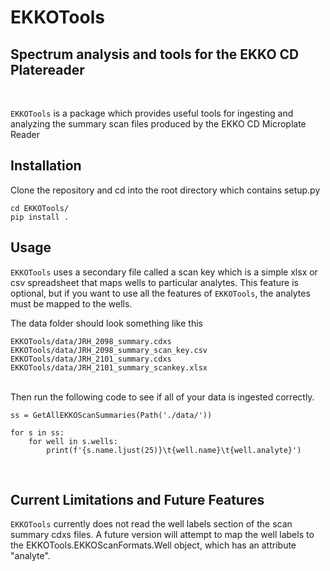 # EKKOTools
## Spectrum analysis and tools for the EKKO CD Platereader
<br>

`EKKOTools` is a package which provides useful tools for ingesting and analyzing the summary scan files produced by the EKKO CD Microplate Reader

## Installation
Clone the repository and cd into the root directory which contains setup.py

    cd EKKOTools/
    pip install .



## Usage
`EKKOTools` uses a secondary file called a scan key which is a simple xlsx or csv spreadsheet that maps wells to particular analytes. This feature is optional, but if you want to use all the features of `EKKOTools`, the analytes must be mapped to the wells.

The data folder should look something like this

    EKKOTools/data/JRH_2098_summary.cdxs
    EKKOTools/data/JRH_2098_summary_scan_key.csv
    EKKOTools/data/JRH_2101_summary.cdxs
    EKKOTools/data/JRH_2101_summary_scankey.xlsx

<br>
Then run the following code to see if all of your data is ingested correctly.

<br>

    ss = GetAllEKKOScanSummaries(Path('./data/'))
        
    for s in ss:
        for well in s.wells:
            print(f'{s.name.ljust(25)}\t{well.name}\t{well.analyte}')


<br> 

## Current Limitations and Future Features
`EKKOTools` currently does not read the well labels section of the scan summary cdxs files. A future version will attempt to map the well labels to the EKKOTools.EKKOScanFormats.Well object, which has an attribute "analyte".
